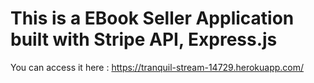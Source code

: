 # This is a EBook Seller Application built with Stripe API, Express.js
You can access it here : https://tranquil-stream-14729.herokuapp.com/

